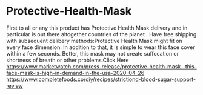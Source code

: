 # Protective-Health-Mask
First to all or any this product has Protective Health Mask delivery and in particular is out there altogether countries of the planet . Have free shipping with subsequent delibery methods:Protective Health Mask might fit on every face dimension. In addition to that, it is simple to wear this face cover within a few seconds. Better, this mask may not create suffocation or shortness of breath or other problems.Click Here https://www.marketwatch.com/press-release/protective-health-mask--this-face-mask-is-high-in-demand-in-the-usa-2020-04-26 https://www.completefoods.co/diy/recipes/strictiond-blood-sugar-support-review
